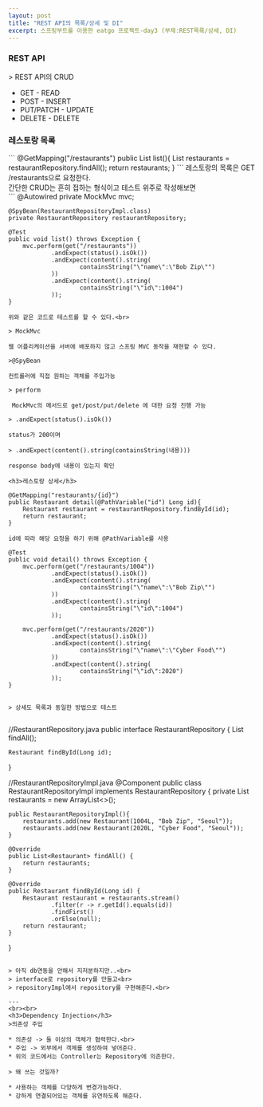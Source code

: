 ```yaml
---
layout: post
title: "REST API의 목록/상세 및 DI"
excerpt: 스프링부트를 이용한 eatgo 프로젝트-day3 (부제:REST목록/상세, DI)
---
```


<h3>REST API</h3>
> REST API의 CRUD

- GET - READ
- POST - INSERT
- PUT/PATCH - UPDATE
- DELETE - DELETE

<h3>레스토랑 목록</h3>
```
    @GetMapping("/restaurants")
    public List<Restaurant> list(){
        List<Restaurant> restaurants = restaurantRepository.findAll();
        return restaurants;
    }
```
레스토랑의 목록은 GET /restaurants으로 요청한다.<br>
간단한 CRUD는 흔히 접하는 형식이고 테스트 위주로 작성해보면<br>
```
    @Autowired
    private MockMvc mvc;

    @SpyBean(RestaurantRepositoryImpl.class)
    private RestaurantRepository restaurantRepository;

    @Test
    public void list() throws Exception {
        mvc.perform(get("/restaurants"))
                .andExpect(status().isOk())
                .andExpect(content().string(
                        containsString("\"name\":\"Bob Zip\"")
                ))
                .andExpect(content().string(
                        containsString("\"id\":1004")
                ));
    }
```
위와 같은 코드로 테스트를 할 수 있다.<br>

> MockMvc

웹 어플리케이션을 서버에 배포하지 않고 스프링 MVC 동작을 재현할 수 있다.
 
>@SpyBean

컨트롤러에 직접 원하는 객체를 주입가능

> perform

 MockMvc의 메서드로 get/post/put/delete 에 대한 요청 진행 가능 
 
> .andExpect(status().isOk())

status가 200이며

> .andExpect(content().string(containsString(내용)))

response body에 내용이 있는지 확인

<h3>레스토랑 상세</h3>
```
    @GetMapping("restaurants/{id}")
    public Restaurant detail(@PathVariable("id") Long id){
        Restaurant restaurant = restaurantRepository.findById(id);
        return restaurant;
    }
```
id에 따라 해당 요청을 하기 위해 @PathVariable를 사용

```
    @Test
    public void detail() throws Exception {
        mvc.perform(get("/restaurants/1004"))
                .andExpect(status().isOk())
                .andExpect(content().string(
                        containsString("\"name\":\"Bob Zip\"")
                ))
                .andExpect(content().string(
                        containsString("\"id\":1004")
                ));

        mvc.perform(get("/restaurants/2020"))
                .andExpect(status().isOk())
                .andExpect(content().string(
                        containsString("\"name\":\"Cyber Food\"")
                ))
                .andExpect(content().string(
                        containsString("\"id\":2020")
                ));
    }
```

> 상세도 목록과 동일한 방법으로 테스트


```
//RestaurantRepository.java 
public interface RestaurantRepository {
    List<Restaurant> findAll();

    Restaurant findById(Long id);
}

//RestaurantRepositoryImpl.java
@Component
public class RestaurantRepositoryImpl implements RestaurantRepository {
    private List<Restaurant> restaurants = new ArrayList<>();
    
    public RestaurantRepositoryImpl(){
        restaurants.add(new Restaurant(1004L, "Bob Zip", "Seoul"));
        restaurants.add(new Restaurant(2020L, "Cyber Food", "Seoul"));
    }

    @Override
    public List<Restaurant> findAll() {
        return restaurants;
    }

    @Override
    public Restaurant findById(Long id) {
        Restaurant restaurant = restaurants.stream()
                .filter(r -> r.getId().equals(id))
                .findFirst()
                .orElse(null);
        return restaurant;
    }
}
```

> 아직 db연동을 안해서 지저분하지만..<br> 
> interface로 repository를 만들고<br>
> repositoryImpl에서 repository를 구현해준다.<br>

---
<br><br>
<h3>Dependency Injection</h3>
>의존성 주입

* 의존성 -> 둘 이상의 객체가 협력한다.<br>
* 주입 -> 외부에서 객체를 생성하여 넣어준다.
* 위의 코드에서는 Controller는 Repository에 의존한다.

> 왜 쓰는 것일까?

* 사용하는 객체를 다양하게 변경가능하다.
* 강하게 연결되어있는 객체를 유연하도록 해준다.